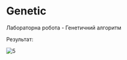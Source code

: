 # Genetic
Лабораторна робота - Генетичний алгоритм

Результат:

![5](https://user-images.githubusercontent.com/8949277/72510779-b26a3500-3852-11ea-8c3f-6cafd81ede21.png)
